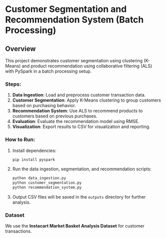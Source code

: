 # Customer Segmentation and Recommendation System (Batch Processing)

## Overview
This project demonstrates customer segmentation using clustering (K-Means) and product recommendation using collaborative filtering (ALS) with PySpark in a batch processing setup.

### Steps:
1. **Data Ingestion**: Load and preprocess customer transaction data.
2. **Customer Segmentation**: Apply K-Means clustering to group customers based on purchasing behavior.
3. **Recommendation System**: Use ALS to recommend products to customers based on previous purchases.
4. **Evaluation**: Evaluate the recommendation model using RMSE.
5. **Visualization**: Export results to CSV for visualization and reporting.

### How to Run:
1. Install dependencies:
    ```bash
    pip install pyspark
    ```

2. Run the data ingestion, segmentation, and recommendation scripts:
    ```bash
    python data_ingestion.py
    python customer_segmentation.py
    python recommendation_system.py
    ```

3. Output CSV files will be saved in the `outputs` directory for further analysis.

### Dataset
We use the **Instacart Market Basket Analysis Dataset** for customer transactions.
